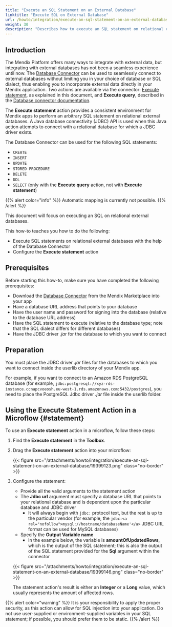 ```yaml
---
title: "Execute an SQL Statement on an External Database"
linktitle: "Execute SQL on External Database"
url: /howto/integration/execute-an-sql-statement-on-an-external-database/
weight: 30
description: "Describes how to execute an SQL statement on relational external databases using Database Connector."
---
```


## Introduction

The Mendix Platform offers many ways to integrate with external data, but integrating with external databases has not been a seamless experience until now. The [Database Connector](/appstore/modules/database-connector/) can be used to seamlessly connect to external databases without limiting you in your choice of database or SQL dialect, thus enabling you to incorporate external data directly in your Mendix application. Two actions are available via the connector: [Execute statement](#statement), as explained in this document, and **Execute query**, described in the [Database connector documentation](/appstore/connectors/database-connector/). 

The **Execute statement** action provides a consistent environment for Mendix apps to perform an arbitrary SQL statement on relational external databases. A Java database connectivity (JDBC) API is used when this Java action attempts to connect with a relational database for which a JDBC driver exists.

The Database Connector can be used for the following SQL statements:

* `CREATE`
* `INSERT`
* `UPDATE`
* `STORED PROCEDURE`
* `DELETE`
* `DDL`
* `SELECT` (only with the **Execute query** action, not with **Execute statement**)

{{% alert color="info" %}}
Automatic mapping is currently not possible.
{{% /alert %}}

This document will focus on executing an SQL on relational external databases.

This how-to teaches you how to do the following:

* Execute SQL statements on relational external databases with the help of the Database Connector
* Configure the **Execute statement** action

## Prerequisites

Before starting this how-to, make sure you have completed the following prerequisites:

* Download the [Database Connector](https://marketplace.mendix.com/link/component/2888) from the Mendix Marketplace into your app
* Have a database URL address that points to your database
* Have the user name and password for signing into the database (relative to the database URL address)
* Have the SQL statement to execute (relative to the database type; note that the SQL dialect differs for different databases)
* Have the JDBC driver *.jar* for the database to which you want to connect

## Preparation

You must place the JDBC driver *.jar* files for the databases to which you want to connect inside the userlib directory of your Mendix app. 

For example, if you want to connect to an Amazon RDS PostgreSQL database (for example, `jdbc:postgresql://xyz-rds-instance.ccnapcvoeosh.eu-west-1.rds.amazonaws.com:5432/postgres`), you need to place the PostgreSQL Jdbc driver *.jar* file inside the userlib folder.

## Using the Execute Statement Action in a Microflow {#statement}

To use an **Execute statement** action in a microflow, follow these steps:

1. Find the **Execute statement** in the **Toolbox**.

2. Drag the **Execute statement** action into your microflow: 

    {{< figure src="/attachments/howto/integration/execute-an-sql-statement-on-an-external-database/19399123.png" class="no-border" >}}

3. Configure the statement:
    * Provide all the valid arguments to the statement action
    * The **Jdbc url** argument must specify a database URL that points to your relational database and is dependent upon the particular database and JDBC driver
        * It will always begin with `jdbc:` protocol text, but the rest is up to the particular vendor (for example, the `jdbc:<a rel="nofollow">mysql://hostname/databaseName'</a>` JDBC URL format can be used for MySQL databases)
    * Specify the **Output Variable name**
        * In the example below, the variable is **amountOfUpdatedRows**, which is the output of the SQL statement; this is also the output of the SQL statement provided for the **Sql** argument within the connector

    {{< figure src="/attachments/howto/integration/execute-an-sql-statement-on-an-external-database/19399146.png" class="no-border" >}}

    The statement action's result is either an **Integer** or a **Long** value, which usually represents the amount of affected rows.

{{% alert color="warning" %}}
It is your responsibility to apply the proper security, as this action can allow for SQL injection into your application. Do not use user-supplied or environment-supplied variables in your SQL statement; if possible, you should prefer them to be static.
{{% /alert %}}
